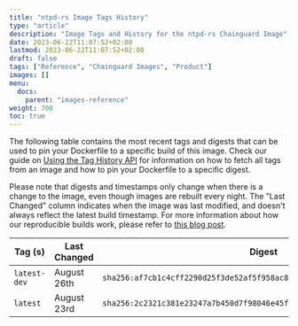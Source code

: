 ```yaml
---
title: "ntpd-rs Image Tags History"
type: "article"
description: "Image Tags and History for the ntpd-rs Chainguard Image"
date: 2023-06-22T11:07:52+02:00
lastmod: 2023-06-22T11:07:52+02:00
draft: false
tags: ["Reference", "Chainguard Images", "Product"]
images: []
menu:
  docs:
    parent: "images-reference"
weight: 700
toc: true
---
```


The following table contains the most recent tags and digests that can be used to pin your Dockerfile to a specific build of this image. Check our guide on [Using the Tag History API](/chainguard/chainguard-images/using-the-tag-history-api/) for information on how to fetch all tags from an image and how to pin your Dockerfile to a specific digest.

Please note that digests and timestamps only change when there is a change to the image, even though images are rebuilt every night. The "Last Changed" column indicates when the image was last modified, and doesn't always reflect the latest build timestamp. For more information about how our reproducible builds work, please refer to [this blog post](https://www.chainguard.dev/unchained/reproducing-chainguards-reproducible-image-builds).

| Tag (s)       | Last Changed | Digest                                                                    |
|---------------|--------------|---------------------------------------------------------------------------|
|  `latest-dev` | August 26th  | `sha256:af7cb1c4cff2290d25f3de52af5f958ac8ca21abafcc89fbd14bf3269b06d02c` |
|  `latest`     | August 23rd  | `sha256:2c2321c381e23247a7b450d7f98046e45ff42ab6088e1d72aa27b51fd7c0bd91` |
